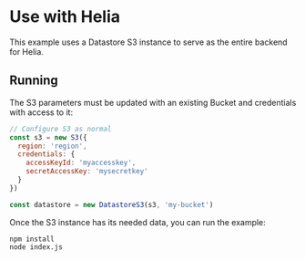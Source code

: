 Use with Helia
======

This example uses a Datastore S3 instance to serve as the entire backend for Helia.

## Running
The S3 parameters must be updated with an existing Bucket and credentials with access to it:
```js
// Configure S3 as normal
const s3 = new S3({
  region: 'region',
  credentials: {
    accessKeyId: 'myaccesskey',
    secretAccessKey: 'mysecretkey'
  }
})

const datastore = new DatastoreS3(s3, 'my-bucket')
```

Once the S3 instance has its needed data, you can run the example:
```
npm install
node index.js
```
